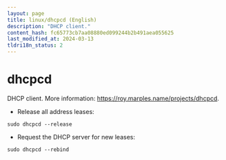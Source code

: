 ```yaml
---
layout: page
title: linux/dhcpcd (English)
description: "DHCP client."
content_hash: fc65773cb7aa08880ed099244b2b491aea055625
last_modified_at: 2024-03-13
tldri18n_status: 2
---
```

# dhcpcd

DHCP client.
More information: <https://roy.marples.name/projects/dhcpcd>.

- Release all address leases:

`sudo dhcpcd --release`

- Request the DHCP server for new leases:

`sudo dhcpcd --rebind`
